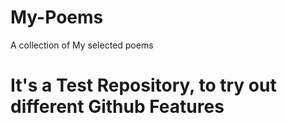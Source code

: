 # My-Poems
A collection of My selected poems

# It's a Test Repository, to try out different Github Features
